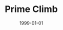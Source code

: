 ---
title: Prime Climb
category: game
tweet: https://twitter.com/DavidKButlerUoA/status/1016886479627272193
date: 1999-01-01
source: 
file: 
solutions: 
---